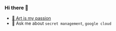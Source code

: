 ### Hi there 👋

- [🐶 Art is my passion](https://murphy.games)
- 💬 Ask me about `secret management`, `google cloud`
